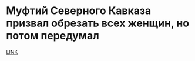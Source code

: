 # Муфтий Северного Кавказа призвал обрезать всех женщин, но потом передумал



[LINK](https://varlamov.ru/1897477.html)